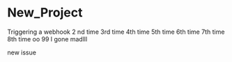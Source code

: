 # New_Project

Triggering a webhook
2 nd time
3rd time
4th time
5th time
6th time
7th time
8th time
oo
99 l
gone madlll


new issue
